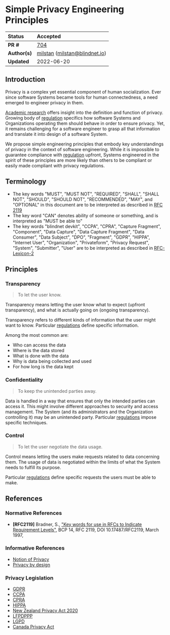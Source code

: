 # Simple Privacy Engineering Principles

| Status        | Accepted                                                                              |
| :------------ | :------------------------------------------------------------------------------------- |
| **PR #**      | [704](https://github.com/blindnet-io/product-management/pull/704)                    |
| **Author(s)** | [milstan](https://github.com/milstan) (milstan@blindnet.io)                           |
| **Updated**   | 2022-06-20                                                                             |


## Introduction

Privacy is a complex yet essential component of human socialization.
Ever since software Systems became tools for human connectedness, a need emerged to engineer privacy in them.

[Academic research](../notion-of-privacy.md) offers insight into the definition and function of privacy. Growing body of [regulation](#privacy-legislation) specifics how software Systems and Organizations operating them should behave in order to ensure privacy. Yet, it remains challenging for a software engineer to grasp all that information and translate it into design of a software System.

We propose simple engineering principles that embody key understandings of privacy in the context of software engineering.
While it is impossible to guarantee compliance with [regulation](#privacy-legislation) upfront, Systems engineered in the spirit of these principles are more likely than others to be compliant or easily made compliant with privacy regulations.

## Terminology

- The key words "MUST", "MUST NOT", "REQUIRED", "SHALL", "SHALL NOT", "SHOULD", "SHOULD NOT", "RECOMMENDED",  "MAY", and "OPTIONAL" in this document are to be interpreted as described in [RFC 2119](https://datatracker.ietf.org/doc/html/rfc2119)
- The key word "CAN" denotes ability of someone or something, and is interpreted as "MUST be able to"
- The key words "blindnet devkit", "CCPA", "CPRA", "Capture Fragment", "Component", "Data Capture", "Data Capture Fragment", "Data Consumer", "Data Subject", "DPO", "Fragment", "GDPR", "HIPPA", "Internet User", "Organization", "Privateform", "Privacy Request", "System", "Submitter", "User" are to be interpreted as described in [RFC-Lexicon-2](../lexicon/RFC-Lexicon-2.md)


## Principles

### Transparency

> To let the user know.

Transparency means letting the user know what to expect (upfront transparency), and what is actually going on (ongoing transparency).

Transparency refers to different kinds of information that the user might want to know.
Particular [regulations](#privacy-legislation) define specific information.

Among the most common are:

- Who can access the data
- Where is the data stored
- What is done with the data
- Why is data being collected and used
- For how long is the data kept


### Confidentiality

> To keep the unintended parties away.

Data is handled in a way that ensures that only the intended parties can access it.
This might involve different approaches to security and access management.
The System (and its administrators and the Organization controlling it) may be an unintended party.
Particular [regulations](#privacy-legislation) impose specific techniques.

### Control

> To let the user negotiate the data usage.

Control means letting the users make requests related to data concerning them.
The usage of data is negotiated within the limits of what the System needs to fulfill its purpose.

Particular [regulations](#privacy-legislation) define specific requests the users must be able to make.


## References

### Normative References

- **[RFC2119]**  Bradner, S., ["Key words for use in RFCs to Indicate Requirement Levels"](https://datatracker.ietf.org/doc/html/rfc2119), BCP 14, RFC 2119, DOI 10.17487/RFC2119, March 1997,

### Informative References

- [Notion of Privacy](../notion-of-privacy/notion-of-privacy.md)
- [Privacy by design](https://en.wikipedia.org/wiki/Privacy_by_design)

### Privacy Legislation

- [GDPR](https://eur-lex.europa.eu/eli/reg/2016/679/oj)
- [CCPA](https://leginfo.legislature.ca.gov/faces/codes_displayText.xhtml?division=3.&part=4.&lawCode=CIV&title=1.81.5)
- [CPRA](https://vig.cdn.sos.ca.gov/2020/general/pdf/topl-prop24.pdf)
- [HIPPA](https://www.govinfo.gov/content/pkg/PLAW-104publ191/html/PLAW-104publ191.htm)
- [New Zealand Privacy Act 2020](https://www.legislation.govt.nz/act/public/2020/0031/latest/LMS23333.html)
- [LFPDPPP](https://www.diputados.gob.mx/LeyesBiblio/pdf/LFPDPPP.pdf)
- [LGPD](https://gdpr.eu/gdpr-vs-lgpd/)
- [Canada Privacy Act](https://www.priv.gc.ca/en/privacy-topics/privacy-laws-in-canada/the-privacy-act/)
